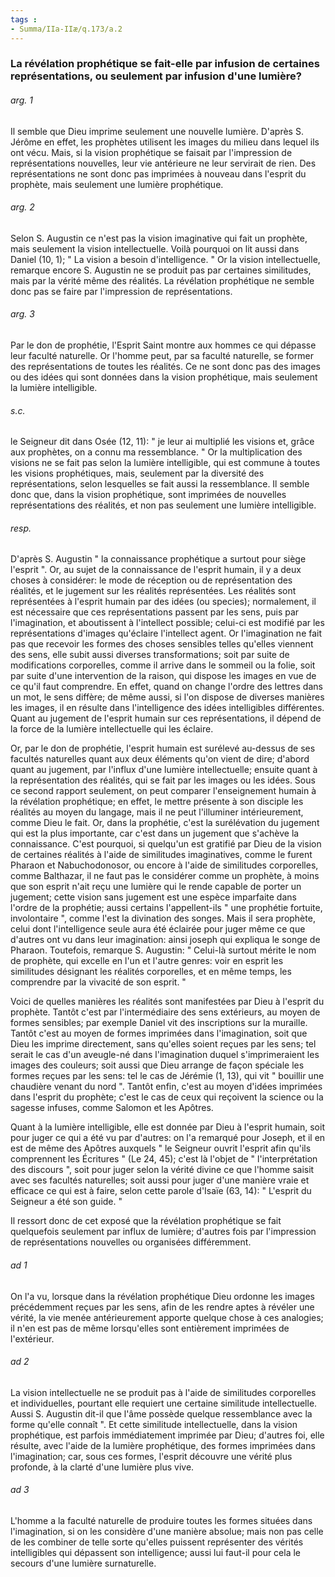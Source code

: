 ```yaml
---
tags : 
- Summa/IIa-IIæ/q.173/a.2
---
```


### La révélation prophétique se fait-elle par infusion de certaines représentations, ou seulement par infusion d'une lumière?

###### arg. 1
Il semble que Dieu imprime seulement une nouvelle lumière. D'après S. Jérôme en effet, les prophètes utilisent les images du milieu dans lequel ils ont vécu. Mais, si la vision prophétique se faisait par l'impression de représentations nouvelles, leur vie antérieure ne leur servirait de rien. Des représentations ne sont donc pas imprimées à nouveau dans l'esprit du prophète, mais seulement une lumière prophétique. 

###### arg. 2
Selon S. Augustin ce n'est pas la vision imaginative qui fait un prophète, mais seulement la vision intellectuelle. Voilà pourquoi on lit aussi dans Daniel (10, 1); " La vision a besoin d'intelligence. " Or la vision intellectuelle, remarque encore S. Augustin ne se produit pas par certaines similitudes, mais par la vérité même des réalités. La révélation prophétique ne semble donc pas se faire par l'impression de représentations. 

###### arg. 3
Par le don de prophétie, l'Esprit Saint montre aux hommes ce qui dépasse leur faculté naturelle. Or l'homme peut, par sa faculté naturelle, se former des représentations de toutes les réalités. Ce ne sont donc pas des images ou des idées qui sont données dans la vision prophétique, mais seulement la lumière intelligible. 

###### s.c.
le Seigneur dit dans Osée (12, 11): " je leur ai multiplié les visions et, grâce aux prophètes, on a connu ma ressemblance. " Or la multiplication des visions ne se fait pas selon la lumière intelligible, qui est commune à toutes les visions prophétiques, mais, seulement par la diversité des représentations, selon lesquelles se fait aussi la ressemblance. Il semble donc que, dans la vision prophétique, sont imprimées de nouvelles représentations des réalités, et non pas seulement une lumière intelligible. 

###### resp.
D'après S. Augustin " la connaissance prophétique a surtout pour siège l'esprit ". Or, au sujet de la connaissance de l'esprit humain, il y a deux choses à considérer: le mode de réception ou de représentation des réalités, et le jugement sur les réalités représentées. Les réalités sont représentées à l'esprit humain par des idées (ou species); normalement, il est nécessaire que ces représentations passent par les sens, puis par l'imagination, et aboutissent à l'intellect possible; celui-ci est modifié par les représentations d'images qu'éclaire l'intellect agent. Or l'imagination ne fait pas que recevoir les formes des choses sensibles telles qu'elles viennent des sens, elle subit aussi diverses transformations; soit par suite de modifications corporelles, comme il arrive dans le sommeil ou la folie, soit par suite d'une intervention de la raison, qui dispose les images en vue de ce qu'il faut comprendre. En effet, quand on change l'ordre des lettres dans un mot, le sens diffère; de même aussi, si l'on dispose de diverses manières les images, il en résulte dans l'intelligence des idées intelligibles différentes. Quant au jugement de l'esprit humain sur ces représentations, il dépend de la force de la lumière intellectuelle qui les éclaire. 

Or, par le don de prophétie, l'esprit humain est surélevé au-dessus de ses facultés naturelles quant aux deux éléments qu'on vient de dire; d'abord quant au jugement, par l'influx d'une lumière intellectuelle; ensuite quant à la représentation des réalités, qui se fait par les images ou les idées. Sous ce second rapport seulement, on peut comparer l'enseignement humain à la révélation prophétique; en effet, le mettre présente à son disciple les réalités au moyen du langage, mais il ne peut l'illuminer intérieurement, comme Dieu le fait. Or, dans la prophétie, c'est la surélévation du jugement qui est la plus importante, car c'est dans un jugement que s'achève la connaissance. C'est pourquoi, si quelqu'un est gratifié par Dieu de la vision de certaines réalités à l'aide de similitudes imaginatives, comme le furent Pharaon et Nabuchodonosor, ou encore à l'aide de similitudes corporelles, comme Balthazar, il ne faut pas le considérer comme un prophète, à moins que son esprit n'ait reçu une lumière qui le rende capable de porter un jugement; cette vision sans jugement est une espèce imparfaite dans l'ordre de la prophétie; aussi certains l'appellent-ils " une prophétie fortuite, involontaire ", comme l'est la divination des songes. Mais il sera prophète, celui dont l'intelligence seule aura été éclairée pour juger même ce que d'autres ont vu dans leur imagination: ainsi joseph qui expliqua le songe de Pharaon. Toutefois, remarque S. Augustin: " Celui-là surtout mérite le nom de prophète, qui excelle en l'un et l'autre genres: voir en esprit les similitudes désignant les réalités corporelles, et en même temps, les comprendre par la vivacité de son esprit. " 

Voici de quelles manières les réalités sont manifestées par Dieu à l'esprit du prophète. Tantôt c'est par l'intermédiaire des sens extérieurs, au moyen de formes sensibles; par exemple Daniel vit des inscriptions sur la muraille. Tantôt c'est au moyen de formes imprimées dans l'imagination, soit que Dieu les imprime directement, sans qu'elles soient reçues par les sens; tel serait le cas d'un aveugle-né dans l'imagination duquel s'imprimeraient les images des couleurs; soit aussi que Dieu arrange de façon spéciale les formes reçues par les sens: tel le cas de Jérémie (1, 13), qui vit " bouillir une chaudière venant du nord ". Tantôt enfin, c'est au moyen d'idées imprimées dans l'esprit du prophète; c'est le cas de ceux qui reçoivent la science ou la sagesse infuses, comme Salomon et les Apôtres. 

Quant à la lumière intelligible, elle est donnée par Dieu à l'esprit humain, soit pour juger ce qui a été vu par d'autres: on l'a remarqué pour Joseph, et il en est de même des Apôtres auxquels " le Seigneur ouvrit l'esprit afin qu'ils comprennent les Écritures " (Le 24, 45); c'est là l'objet de " l'interprétation des discours ", soit pour juger selon la vérité divine ce que l'homme saisit avec ses facultés naturelles; soit aussi pour juger d'une manière vraie et efficace ce qui est à faire, selon cette parole d'Isaïe (63, 14): " L'esprit du Seigneur a été son guide. " 

Il ressort donc de cet exposé que la révélation prophétique se fait quelquefois seulement par influx de lumière; d'autres fois par l'impression de représentations nouvelles ou organisées différemment. 

###### ad 1
On l'a vu, lorsque dans la révélation prophétique Dieu ordonne les images précédemment reçues par les sens, afin de les rendre aptes à révéler une vérité, la vie menée antérieurement apporte quelque chose à ces analogies; il n'en est pas de même lorsqu'elles sont entièrement imprimées de l'extérieur. 

###### ad 2
La vision intellectuelle ne se produit pas à l'aide de similitudes corporelles et individuelles, pourtant elle requiert une certaine similitude intellectuelle. Aussi S. Augustin dit-il que l'âme possède quelque ressemblance avec la forme qu'elle connaît ". Et cette similitude intellectuelle, dans la vision prophétique, est parfois immédiatement imprimée par Dieu; d'autres foi, elle résulte, avec l'aide de la lumière prophétique, des formes imprimées dans l'imagination; car, sous ces formes, l'esprit découvre une vérité plus profonde, à la clarté d'une lumière plus vive. 

###### ad 3
L'homme a la faculté naturelle de produire toutes les formes situées dans l'imagination, si on les considère d'une manière absolue; mais non pas celle de les combiner de telle sorte qu'elles puissent représenter des vérités intelligibles qui dépassent son intelligence; aussi lui faut-il pour cela le secours d'une lumière surnaturelle. 

